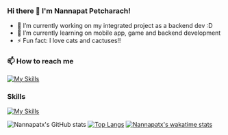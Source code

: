 ### Hi there 👋 I'm Nannapat Petcharach!

- 🔭 I’m currently working on my integrated project as a backend dev :D
- 🌱 I’m currently learning on mobile app, game and backend development
- ⚡ Fun fact: I love cats and cactuses!!

### 📫 How to reach me 
[![My Skills](https://skillicons.dev/icons?i=instagram&perline=10)](https://www.instagram.com/nannapatx)
### Skills
[![My Skills](https://skillicons.dev/icons?i=javascript,java,html,css,cpp,linux,mysql&perline=10)](https://skillicons.dev)

![Nannapatx's GitHub stats](https://github-readme-stats.vercel.app/api?username=Nannapatx&show_icons=true&theme=radical) 
[![Top Langs](https://github-readme-stats.vercel.app/api/top-langs/?username=anuraghazra&layout=compact&theme=radical)](https://github.com/Nannapatx/github-readme-stats)
[![Nannapatx's wakatime stats](https://github-readme-stats.vercel.app/api/wakatime?username=willianrod)](https://github.com/Nannapatx/github-readme-stats)
